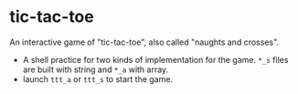 # tic-tac-toe
An interactive game of "tic-tac-toe", also called "naughts and crosses".
- A shell practice for two kinds of implementation for the game. `*_s` files are built with string and `*_a` with array.
- launch `ttt_a` or `ttt_s` to start the game. 
